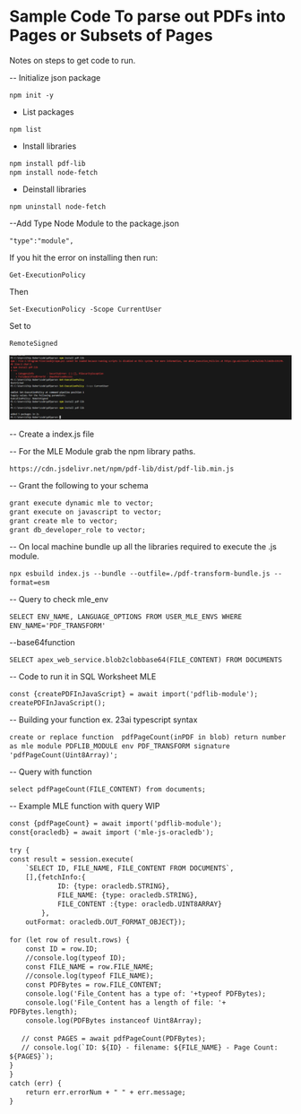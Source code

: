 # Sample Code To parse out PDFs into Pages or Subsets of Pages 
Notes on steps to get code to run. 

-- Initialize json package
```
npm init -y
```

- List packages
```
npm list
```

- Install libraries
```
npm install pdf-lib
npm install node-fetch
```

- Deinstall libraries
```
npm uninstall node-fetch
```

--Add Type Node Module to the package.json
```
"type":"module",
```

If you hit the error on installing then run:
```
Get-ExecutionPolicy
```
Then
```
Set-ExecutionPolicy -Scope CurrentUser
```
Set to 
```
RemoteSigned
```

![](assets/2025-03-24-10-16-00.png)

-- Create a index.js file

-- For the MLE Module grab the npm library paths.

```
https://cdn.jsdelivr.net/npm/pdf-lib/dist/pdf-lib.min.js
```

-- Grant the following to your schema

```
grant execute dynamic mle to vector;
grant execute on javascript to vector;
grant create mle to vector;
grant db_developer_role to vector;
```

-- On local machine bundle up all the libraries required to execute the .js module. 
```
npx esbuild index.js --bundle --outfile=./pdf-transform-bundle.js --format=esm
```

-- Query to check mle_env
```
SELECT ENV_NAME, LANGUAGE_OPTIONS FROM USER_MLE_ENVS WHERE ENV_NAME='PDF_TRANSFORM'
```

--base64function
```
SELECT apex_web_service.blob2clobbase64(FILE_CONTENT) FROM DOCUMENTS
```

-- Code to run it in SQL Worksheet MLE
```
const {createPDFInJavaScript} = await import('pdflib-module');
createPDFInJavaScript();
```

-- Building your function ex. 23ai typescript syntax
```
create or replace function  pdfPageCount(inPDF in blob) return number
as mle module PDFLIB_MODULE env PDF_TRANSFORM signature 'pdfPageCount(Uint8Array)';
```

-- Query with function
```
select pdfPageCount(FILE_CONTENT) from documents;
```

-- Example MLE function with query WIP
```
const {pdfPageCount} = await import('pdflib-module');
const{oracledb} = await import ('mle-js-oracledb');

try {
const result = session.execute(
    `SELECT ID, FILE_NAME, FILE_CONTENT FROM DOCUMENTS`,
    [],{fetchInfo:{
            ID: {type: oracledb.STRING},
            FILE_NAME: {type: oracledb.STRING},
            FILE_CONTENT :{type: oracledb.UINT8ARRAY}
        },
    outFormat: oracledb.OUT_FORMAT_OBJECT});

for (let row of result.rows) {
    const ID = row.ID;
    //console.log(typeof ID);
    const FILE_NAME = row.FILE_NAME;
    //console.log(typeof FILE_NAME);
    const PDFBytes = row.FILE_CONTENT;
    console.log('File_Content has a type of: '+typeof PDFBytes);
    console.log('File_Content has a length of file: '+ PDFBytes.length);
    console.log(PDFBytes instanceof Uint8Array);
    
   // const PAGES = await pdfPageCount(PDFBytes);
   // console.log(`ID: ${ID} - filename: ${FILE_NAME} - Page Count: ${PAGES}`);
}
}
catch (err) {
    return err.errorNum + " " + err.message;
}
```